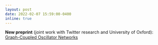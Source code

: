 ```yaml
---
layout: post
date: 2022-02-07 15:59:00-0400
inline: true
---
```


**New preprint** (joint work with Twitter research and University of Oxford): 
<a href="https://arxiv.org/pdf/2202.02296.pdf"> Graph-Coupled Oscillator Networks </a>

